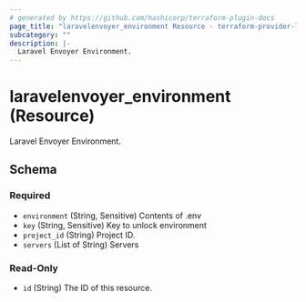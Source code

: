 ```yaml
---
# generated by https://github.com/hashicorp/terraform-plugin-docs
page_title: "laravelenvoyer_environment Resource - terraform-provider-laravelenvoyer"
subcategory: ""
description: |-
  Laravel Envoyer Environment.
---
```


# laravelenvoyer_environment (Resource)

Laravel Envoyer Environment.



<!-- schema generated by tfplugindocs -->
## Schema

### Required

- `environment` (String, Sensitive) Contents of .env
- `key` (String, Sensitive) Key to unlock environment
- `project_id` (String) Project ID.
- `servers` (List of String) Servers

### Read-Only

- `id` (String) The ID of this resource.


